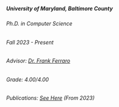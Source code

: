---
---

<h5>University of Maryland, Baltimore County</h5>
<div class="space-between">
    <h6>Ph.D. in 
    <!-- <span class="tooltip-text" data-toggle="tooltip" data-placement="right" title="Computer Science">CS</span> -->
    Computer Science
    </h6>
    <h6>Fall 2023 - Present</h6>
</div>
<div class="space-between">
    <h6>Advisor: <a href="https://redirect.cs.umbc.edu/~ferraro/" target="_blank">Dr. Frank Ferraro</a></h6>
    <h6>Grade: 4.00/4.00</h6>
</div>
<h6>Publications: <a href="/publications/?utm_source=roydipta.com&utm_medium=about-page">See Here</a> (From 2023)</h6>